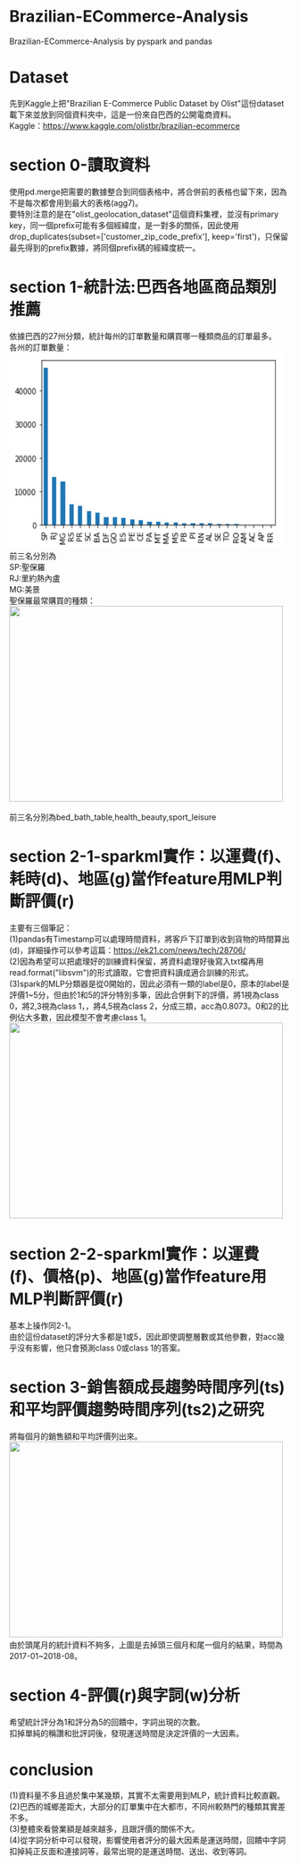 # Brazilian-ECommerce-Analysis
Brazilian-ECommerce-Analysis by pyspark and pandas
# Dataset
先到Kaggle上把"Brazilian E-Commerce Public Dataset by Olist"這份dataset載下來並放到同個資料夾中，這是一份來自巴西的公開電商資料。  
Kaggle：https://www.kaggle.com/olistbr/brazilian-ecommerce
# section 0-讀取資料
使用pd.merge把需要的數據整合到同個表格中，將合併前的表格也留下來，因為不是每次都會用到最大的表格(agg7)。  
要特別注意的是在"olist_geolocation_dataset"這個資料集裡，並沒有primary key，同一個prefix可能有多個經緯度，是一對多的關係，因此使用drop_duplicates(subset=['customer_zip_code_prefix'], keep='first')，只保留最先得到的prefix數據，將同個prefix碼的經緯度統一。
# section 1-統計法:巴西各地區商品類別推薦
依據巴西的27州分類，統計每州的訂單數量和購買哪一種類商品的訂單最多。  
各州的訂單數量：  
<img width="490" height="350" src="https://github.com/star32134212/Kaggle_Data_Analysis_Project/blob/master/Brazilian-ECommerce-Analysis/img/customer_state_data.png"/>  
前三名分別為  
SP:聖保羅  
RJ:里約熱內盧  
MG:美景  
聖保羅最常購買的種類：  
<img width="490" height="350" src="https://github.com/star32134212/Brazilian-ECommerce-Analysis/blob/master/img/favorate_category_SP.png"/>  

前三名分別為bed_bath_table,health_beauty,sport_leisure  
# section 2-1-sparkml實作：以運費(f)、耗時(d)、地區(g)當作feature用MLP判斷評價(r)
主要有三個筆記：  
(1)pandas有Timestamp可以處理時間資料，將客戶下訂單到收到貨物的時間算出(d)，詳細操作可以參考這篇：https://ek21.com/news/tech/28706/  
(2)因為希望可以把處理好的訓練資料保留，將資料處理好後寫入txt檔再用read.format("libsvm")的形式讀取，它會把資料讀成適合訓練的形式。  
(3)spark的MLP分類器是從0開始的，因此必須有一類的label是0，原本的label是評價1~5分，但由於1和5的評分特別多筆，因此合併剩下的評價，將1視為class 0，將2,3視為class 1，，將4,5視為class 2，分成三類，acc為0.8073。0和2的比例佔大多數，因此模型不會考慮class 1。  
<img width="490" height="350" src="https://github.com/star32134212/Brazilian-ECommerce-Analysis/blob/master/img/train_outcome.png"/> 
# section 2-2-sparkml實作：以運費(f)、價格(p)、地區(g)當作feature用MLP判斷評價(r)
基本上操作同2-1。  
由於這份dataset的評分大多都是1或5，因此即使調整層數或其他參數，對acc幾乎沒有影響，他只會預測class 0或class 1的答案。
# section 3-銷售額成長趨勢時間序列(ts)和平均評價趨勢時間序列(ts2)之研究
將每個月的銷售額和平均評價列出來。  
<img width="490" height="350" src="https://github.com/star32134212/Brazilian-ECommerce-Analysis/blob/master/img/price_review.png"/>  
由於頭尾月的統計資料不夠多，上圖是去掉頭三個月和尾一個月的結果，時間為2017-01~2018-08。
# section 4-評價(r)與字詞(w)分析
希望統計評分為1和評分為5的回饋中，字詞出現的次數。  
扣掉單純的稱讚和批評詞後，發現運送時間是決定評價的一大因素。  
# conclusion
(1)資料量不多且過於集中某幾類，其實不太需要用到MLP，統計資料比較直觀。  
(2)巴西的城鄉差距大，大部分的訂單集中在大都市，不同州較熱門的種類其實差不多。  
(3)整體來看營業額是越來越多，且跟評價的關係不大。  
(4)從字詞分析中可以發現，影響使用者評分的最大因素是運送時間，回饋中字詞扣掉純正反面和連接詞等，最常出現的是運送時間、送出、收到等詞。

